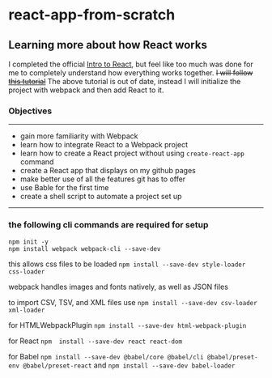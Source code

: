 # react-app-from-scratch
## Learning more about how React works

I completed the official [Intro to React](https://reactjs.org/tutorial/tutorial.html), but feel like too much was done for me to completely understand how everything works together. 
~~I will follow [this tutorial](https://medium.com/@JedaiSaboteur/creating-a-react-app-from-scratch-f3c693b84658)~~
The above tutorial is out of date, instead I will initialize the project with webpack and then add React to it.


### Objectives
---
- gain more familiarity with Webpack
- learn how to integrate React to a Webpack project
- learn how to create a React project without using `create-react-app` command
- create a React app that displays on my github pages 
- make better use of all the features git has to offer
- use Bable for the first time
- create a shell script to automate a project set up


----
### the following cli commands are required for setup
```
npm init -y
npm install webpack webpack-cli --save-dev
```

this allows css files to be loaded
`npm install --save-dev style-loader css-loader`

webpack handles images and fonts natively, as well as JSON files

to import CSV, TSV, and XML files use
`npm install --save-dev csv-loader xml-loader`

for HTMLWebpackPlugin
`npm install --save-dev html-webpack-plugin`

for React 
`npm  install --save-dev react react-dom`

for Babel
`npm install --save-dev @babel/core @babel/cli @babel/preset-env @babel/preset-react`
and
`npm install --save-dev babel-loader`

